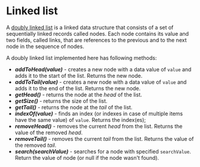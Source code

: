 # Linked list

A [doubly linked list](https://www.tutorialspoint.com/data_structures_algorithms/doubly_linked_list_algorithm.htm) is a linked data structure that consists of a set of sequentially linked records called nodes. Each node contains its value and two fields, called links, that are references to the previous and to the next node in the sequence of nodes.  
  
A doubly linked list implemented here has following methods:

  - **_addToHead(value)_** - creates a new node with a data value of ```value``` and adds it to the start of the list. Returns the new node. 
  - **_addToTail(value)_** - creates a new node with a data value of ```value``` and adds it to the end of the list. Returns the new node.
  - **_getHead()_** - returns the node at the _head_ of the list.
  - **_getSize()_** - returns the size of the list.
  - **_getTail()_** - returns the node at the _tail_ of the list.
  - **_indexOf(value)_** - finds an index (or indexes in case of multiple items have the same value) of ```value```. Returns the index(es);
  - **_removeHead()_** - removes the current _head_ from the list. Returns the value of the removed _head_. 
  - **_removeTail()_** - removes the current _tail_ from the list. Returns the value of the removed _tail_.
  - **_search(searchValue)_** - searches for a node with specified ```searchValue```. Return the value of node (or null if the node wasn't found).
